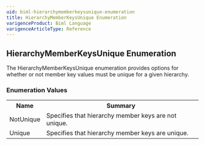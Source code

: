 ```yaml
---
uid: biml-hierarchymemberkeysunique-enumeration
title: HierarchyMemberKeysUnique Enumeration
varigenceProduct: Biml Language
varigenceArticleType: Reference
---
```


## HierarchyMemberKeysUnique Enumeration<div class="LanguageSummary"><div class ="SummaryItem">The HierarchyMemberKeysUnique enumeration provides options for whether or not member key values must be unique for a given hierarchy.</div></div><div class="EnumValueGroup">### Enumeration Values<table id="EnumValue" class="MemberList"><tbody><tr><th class="MemberNameColumnHeader">Name</th><th class="MemberSummaryColumnHeader">Summary</th></tr><tr class="cd0"><td class="MemberName">NotUnique</td><td class="MemberSummary"><div class ="SummaryItem">Specifies that hierarchy member keys are not unique.</div></td></tr><tr class="cd1"><td class="MemberName">Unique</td><td class="MemberSummary"><div class ="SummaryItem">Specifies that hierarchy member keys are unique.</div></td></tr></tbody></table></div>